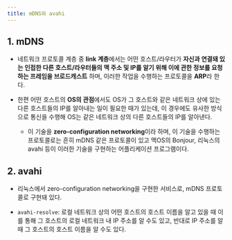```yaml
---
title: mDNS와 avahi
---
```


## 1. mDNS

- 네트워크 프로토콜 계층 중 **link 계층**에서는 어떤 호스트/라우터가 **자신과 연결돼 있는 인접한 다른 호스트/라우터들의 맥 주소 및 IP를 알기 위해 이에 관한 정보를 요청하는 프레임을 브로드캐스트** 하며, 이러한 작업을 수행하는 프로토콜을 **ARP**라 한다. 

- 한편 어떤 호스트의 **OS의 관점**에서도 OS가 그 호스트와 같은 네트워크 상에 있는 다른 호스트들의 IP를 알아내는 일이 필요한 때가 있는데, 이 경우에도 유사한 방식으로 통신을 수행해 OS는 같은 네트워크 상의 다른 호스트들의 IP를 알아낸다. 

  - 이 기술을 **zero-configuration networking**이라 하며, 이 기술을 수행하는 프로토콜로는 흔히 mDNS 같은 프로토콜이 있고 맥OS의 Bonjour, 리눅스의 avahi 등이 이러한 기술을 구현하는 어플리케이션 프로그램이다.



## 2. avahi

- 리눅스에서 zero-configuration networking을 구현한 서비스로, mDNS 프로토콜로 구현돼 있다.

- `avahi-resolve`: 로컬 네트워크 상의 어떤 호스트의 호스트 이름을 알고 있을 때 이를 통해 그 호스트의 로컬 네트워크 내 IP 주소를 알 수도 있고, 반대로 IP 주소를 알 때 그 호스트의 호스트 이름을 알 수도 있다.